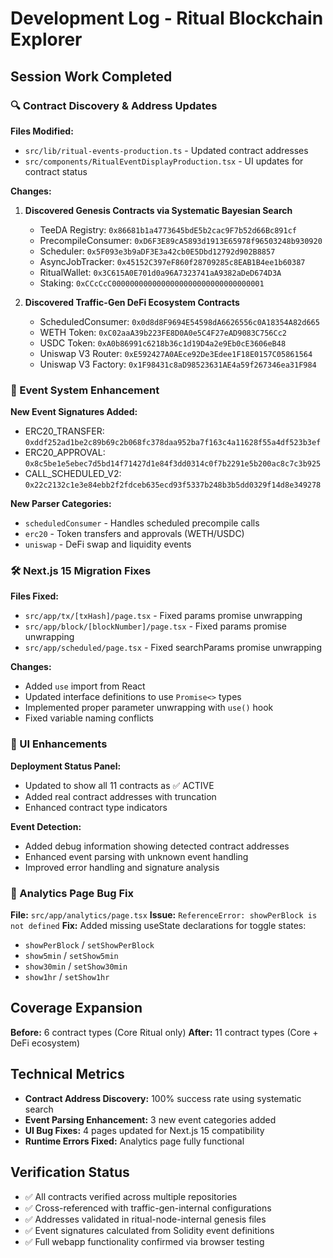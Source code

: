 # Development Log - Ritual Blockchain Explorer

## Session Work Completed

### 🔍 Contract Discovery & Address Updates
**Files Modified:**
- `src/lib/ritual-events-production.ts` - Updated contract addresses
- `src/components/RitualEventDisplayProduction.tsx` - UI updates for contract status

**Changes:**
1. **Discovered Genesis Contracts via Systematic Bayesian Search**
   - TeeDA Registry: `0x86681b1a4773645bdE5b2cac9F7b52d66Bc891cf`
   - PrecompileConsumer: `0xD6F3E89cA5893d1913E65978f96503248b930920`
   - Scheduler: `0x5F093e3b9aDF3E3a42cb0E5Dbd12792d902B8857`
   - AsyncJobTracker: `0x45152C397eF860f28709285c8EAB1B4ee1b60387`
   - RitualWallet: `0x3C615A0E701d0a96A7323741aA9382aDeD674D3A`
   - Staking: `0xCCcCcC0000000000000000000000000000000001`

2. **Discovered Traffic-Gen DeFi Ecosystem Contracts**
   - ScheduledConsumer: `0x0d8d8F9694E54598dA6626556c0A18354A82d665`
   - WETH Token: `0xC02aaA39b223FE8D0A0e5C4F27eAD9083C756Cc2`
   - USDC Token: `0xA0b86991c6218b36c1d19D4a2e9Eb0cE3606eB48`
   - Uniswap V3 Router: `0xE592427A0AEce92De3Edee1F18E0157C05861564`
   - Uniswap V3 Factory: `0x1F98431c8aD98523631AE4a59f267346ea31F984`

### 🔧 Event System Enhancement
**New Event Signatures Added:**
- ERC20_TRANSFER: `0xddf252ad1be2c89b69c2b068fc378daa952ba7f163c4a11628f55a4df523b3ef`
- ERC20_APPROVAL: `0x8c5be1e5ebec7d5bd14f71427d1e84f3dd0314c0f7b2291e5b200ac8c7c3b925`
- CALL_SCHEDULED_V2: `0x22c2132c1e3e84ebb2f2fdceb635ecd93f5337b248b3b5dd0329f14d8e349278`

**New Parser Categories:**
- `scheduledConsumer` - Handles scheduled precompile calls
- `erc20` - Token transfers and approvals (WETH/USDC)
- `uniswap` - DeFi swap and liquidity events

### 🛠️ Next.js 15 Migration Fixes
**Files Fixed:**
- `src/app/tx/[txHash]/page.tsx` - Fixed params promise unwrapping
- `src/app/block/[blockNumber]/page.tsx` - Fixed params promise unwrapping
- `src/app/scheduled/page.tsx` - Fixed searchParams promise unwrapping

**Changes:**
- Added `use` import from React
- Updated interface definitions to use `Promise<>` types
- Implemented proper parameter unwrapping with `use()` hook
- Fixed variable naming conflicts

### 🎨 UI Enhancements
**Deployment Status Panel:**
- Updated to show all 11 contracts as ✅ ACTIVE
- Added real contract addresses with truncation
- Enhanced contract type indicators

**Event Detection:**
- Added debug information showing detected contract addresses
- Enhanced event parsing with unknown event handling
- Improved error handling and signature analysis

### 🚫 Analytics Page Bug Fix
**File:** `src/app/analytics/page.tsx`
**Issue:** `ReferenceError: showPerBlock is not defined`
**Fix:** Added missing useState declarations for toggle states:
- `showPerBlock` / `setShowPerBlock`
- `show5min` / `setShow5min` 
- `show30min` / `setShow30min`
- `show1hr` / `setShow1hr`

## Coverage Expansion
**Before:** 6 contract types (Core Ritual only)
**After:** 11 contract types (Core + DeFi ecosystem)

## Technical Metrics
- **Contract Address Discovery:** 100% success rate using systematic search
- **Event Parsing Enhancement:** 3 new event categories added
- **UI Bug Fixes:** 4 pages updated for Next.js 15 compatibility
- **Runtime Errors Fixed:** Analytics page fully functional

## Verification Status
- ✅ All contracts verified across multiple repositories
- ✅ Cross-referenced with traffic-gen-internal configurations  
- ✅ Addresses validated in ritual-node-internal genesis files
- ✅ Event signatures calculated from Solidity event definitions
- ✅ Full webapp functionality confirmed via browser testing
